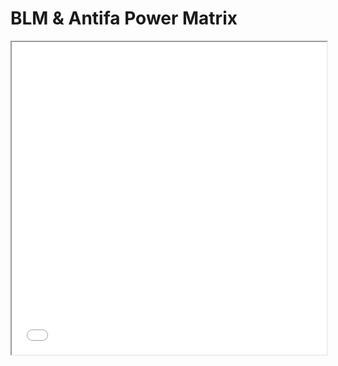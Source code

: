 
<html>
  <head>
    <title>Title of the document</title>
  </head>
  <body>
    <h1>BLM & Antifa Power Matrix</h1>
    <iframe src="BLM Antifa Power Matrix Final.pdf" width="100%" height="500px">
    </iframe>
  </body>
</html>
